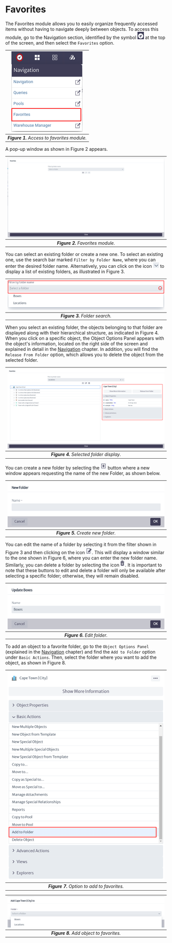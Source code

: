 # Favorites

The Favorites module allows you to easily organize frequently accessed items without having to navigate deeply between objects. To access this module, go to the Navigation section, identified by the symbol ![navigation](images/icons/navigation_icon.png) at the top of the screen, and then select the `Favorites` option.

| ![access favorites module](images/access_favorites.png) |
| :--: |
| ***Figure 1.** Access to favorites module.* |

A pop-up window as shown in Figure 2 appears.

| ![favorites module](images/favorites_module.png) |
| :--: |
| ***Figure 2.** Favorites module.* |

You can select an existing folder or create a new one. To select an existing one, use the search bar marked `Filter by Folder Name`, where you can enter the desired folder name. Alternatively, you can click on the icon ![folder list](images/icons/folder_list_icon.png) to display a list of existing folders, as illustrated in Figure 3.

| ![folders list](images/filter_by_folder_name.png) |
| :--: |
| ***Figure 3.** Folder search.* |

When you select an existing folder, the objects belonging to that folder are displayed along with their hierarchical structure, as indicated in Figure 4. When you click on a specific object, the Object Options Panel appears with the object's information, located on the right side of the screen and explained in detail in the [Navigation][navman] chapter. In addition, you will find the `Release From Folder` option, which allows you to delete the object from the selected folder.

| ![folder](images/select_folder.png) |
| :--: |
| ***Figure 4.** Selected folder display.* |

You can create a new folder by selecting the ![create folder icon](images/icons/create_folder_icon.png) button where a new window appears requesting the name of the new Folder, as shown below.

| ![folder](images/create_folder.png) |
| :--: |
| ***Figure 5.** Create new folder.* |

You can edit the name of a folder by selecting it from the filter shown in Figure 3 and then clicking on the icon ![edit folder](images/icons/edit_folder_icon.png). This will display a window similar to the one shown in Figure 6, where you can enter the new folder name. Similarly, you can delete a folder by selecting the icon ![delete folder](images/icons/delete_folder_icon.png). It is important to note that these buttons to edit and delete a folder will only be available after selecting a specific folder; otherwise, they will remain disabled.

| ![folder](images/edit_folder.png) |
| :--: |
| ***Figure 6.** Edit folder.* |

To add an object to a favorite folder, go to the `Object Options Panel` (explained in the [Navigation][navman] chapter) and find the `Add to Folder` option under `Basic Actions`. Then, select the folder where you want to add the object, as shown in Figure 8.

| ![folder](images/add_to_folder_option.png) |
| :--: |
| ***Figure 7.** Option to add to favorites.* |

| ![folder](images/select_folder_object.png) |
| :--: |
| ***Figure 8.** Add object to favorites.* |

[navman]: ../navman/index.html